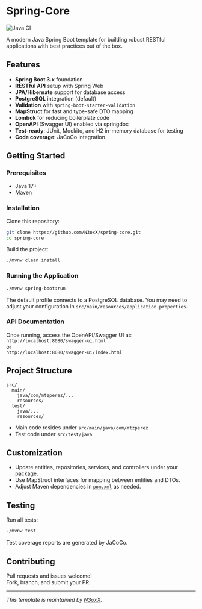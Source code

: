 # Spring-Core

![Java CI](https://github.com/USERNAME/REPO-NAME/actions/workflows/WORKFLOW-FILE.yml/badge.svg)

A modern Java Spring Boot template for building robust RESTful applications with best practices out of the box.

## Features

- **Spring Boot 3.x** foundation
- **RESTful API** setup with Spring Web
- **JPA/Hibernate** support for database access
- **PostgreSQL** integration (default)
- **Validation** with `spring-boot-starter-validation`
- **MapStruct** for fast and type-safe DTO mapping
- **Lombok** for reducing boilerplate code
- **OpenAPI** (Swagger UI) enabled via springdoc
- **Test-ready**: JUnit, Mockito, and H2 in-memory database for testing
- **Code coverage**: JaCoCo integration

## Getting Started

### Prerequisites

- Java 17+
- Maven

### Installation

Clone this repository:
```bash
git clone https://github.com/N3oxX/spring-core.git
cd spring-core
```

Build the project:
```bash
./mvnw clean install
```

### Running the Application

```bash
./mvnw spring-boot:run
```
The default profile connects to a PostgreSQL database. You may need to adjust your configuration in `src/main/resources/application.properties`.

### API Documentation

Once running, access the OpenAPI/Swagger UI at:  
`http://localhost:8080/swagger-ui.html`  
or  
`http://localhost:8080/swagger-ui/index.html`

## Project Structure

```
src/
  main/
    java/com/mtzperez/...
    resources/
  test/
    java/...
    resources/
```

- Main code resides under `src/main/java/com/mtzperez`
- Test code under `src/test/java`

## Customization

- Update entities, repositories, services, and controllers under your package.
- Use MapStruct interfaces for mapping between entities and DTOs.
- Adjust Maven dependencies in [`pom.xml`](pom.xml) as needed.

## Testing

Run all tests:
```bash
./mvnw test
```
Test coverage reports are generated by JaCoCo.

## Contributing

Pull requests and issues welcome!  
Fork, branch, and submit your PR.

---

_This template is maintained by [N3oxX](https://github.com/N3oxX)._
